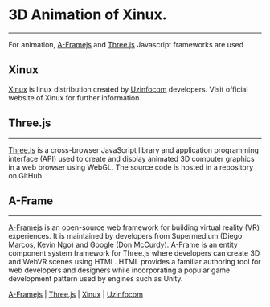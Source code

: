 # 3D Animation of Xinux.
___
For animation, [A-Framejs](https://aframe.io/) and [Three.js](https://threejs.org/) Javascript frameworks are used

## Xinux
[Xinux](https://www.xinux.uz/) is linux distribution created by [Uzinfocom](https://uzinfocom.uz/) developers.
Visit official website of Xinux for further information.

## Three.js
___
[Three.js](https://threejs.org/) is a cross-browser JavaScript library and application programming interface (API) used to create and display animated 3D computer graphics in a web browser using WebGL. The source code is hosted in a repository on GitHub
## A-Frame
___
[A-Framejs](https://aframe.io/) is an open-source web framework for building virtual reality (VR) experiences. It is maintained by developers from Supermedium (Diego Marcos, Kevin Ngo) and Google (Don McCurdy). A-Frame is an entity component system framework for Three.js where developers can create 3D and WebVR scenes using HTML. HTML provides a familiar authoring tool for web developers and designers while incorporating a popular game development pattern used by engines such as Unity.

[A-Framejs](https://aframe.io/) | [Three.js](https://threejs.org/) | [Xinux](https://www.xinux.uz/) | [Uzinfocom](https://uzinfocom.uz/)
